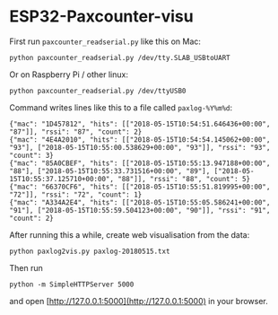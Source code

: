 # ESP32-Paxcounter-visu

First run `paxcounter_readserial.py` like this on Mac:

`python paxcounter_readserial.py /dev/tty.SLAB_USBtoUART`

Or on Raspberry Pi / other linux:

`python paxcounter_readserial.py /dev/ttyUSB0`

Command writes lines like this to a file called `paxlog-%Y%m%d`:

```
{"mac": "1D457812", "hits": [["2018-05-15T10:54:51.646436+00:00", "87"]], "rssi": "87", "count": 2}
{"mac": "4E4A2010", "hits": [["2018-05-15T10:54:54.145062+00:00", "93"], ["2018-05-15T10:55:00.538629+00:00", "93"]], "rssi": "93", "count": 3}
{"mac": "85A0CBEF", "hits": [["2018-05-15T10:55:13.947188+00:00", "88"], ["2018-05-15T10:55:33.731516+00:00", "89"], ["2018-05-15T10:55:37.125710+00:00", "88"]], "rssi": "88", "count": 5}
{"mac": "66370CF6", "hits": [["2018-05-15T10:55:51.819995+00:00", "72"]], "rssi": "72", "count": 1}
{"mac": "A334A2E4", "hits": [["2018-05-15T10:55:05.586241+00:00", "91"], ["2018-05-15T10:55:59.504123+00:00", "90"]], "rssi": "91", "count": 2}
```

After running this a while, create web visualisation from the data:

`python paxlog2vis.py paxlog-20180515.txt`

Then run

`python -m SimpleHTTPServer 5000`

and open [http://127.0.0.1:5000](http://127.0.0.1:5000) in your browser.


